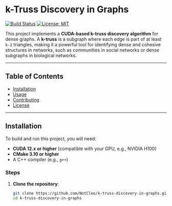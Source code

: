 # k-Truss Discovery in Graphs

[![Build Status](https://img.shields.io/badge/build-passing-brightgreen.svg)](https://github.com/NotCleo/k-truss-discovery-in-graphs)
[![License: MIT](https://img.shields.io/badge/License-MIT-yellow.svg)](https://opensource.org/licenses/MIT)

This project implements a **CUDA-based k-truss discovery algorithm** for dense graphs. A **k-truss** is a subgraph where each edge is part of at least `k-2` triangles, making it a powerful tool for identifying dense and cohesive structures in networks, such as communities in social networks or dense subgraphs in biological networks.

---

## Table of Contents

- [Installation](#installation)
- [Usage](#usage)
- [Contributing](#contributing)
- [License](#license)

---

## Installation

To build and run this project, you will need:

- **CUDA 12.x or higher** (compatible with your GPU, e.g., NVIDIA H100)
- **CMake 3.10 or higher**
- A C++ compiler (e.g., `g++`)

### Steps

1. **Clone the repository**:
   ```bash
   git clone https://github.com/NotCleo/k-truss-discovery-in-graphs.git
   cd k-truss-discovery-in-graphs
